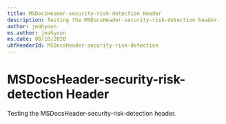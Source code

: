 ```yaml
---
title: MSDocsHeader-security-risk-detection Header
description: Testing the MSDocsHeader-security-risk-detection header.
author: jeahyoun
ms.author: jeahyoun
ms.date: 08/10/2020
uhfHeaderId: MSDocsHeader-security-risk-detection
---
```


# MSDocsHeader-security-risk-detection Header

Testing the MSDocsHeader-security-risk-detection header.
